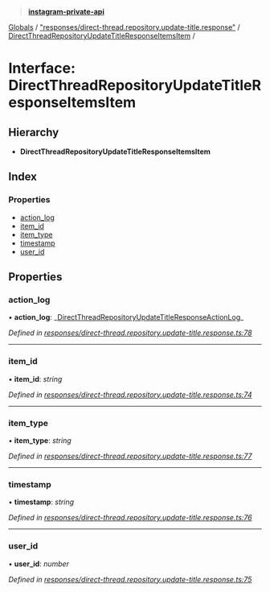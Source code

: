 > **[instagram-private-api](../README.md)**

[Globals](../README.md) / ["responses/direct-thread.repository.update-title.response"](../modules/_responses_direct_thread_repository_update_title_response_.md) / [DirectThreadRepositoryUpdateTitleResponseItemsItem](_responses_direct_thread_repository_update_title_response_.directthreadrepositoryupdatetitleresponseitemsitem.md) /

# Interface: DirectThreadRepositoryUpdateTitleResponseItemsItem

## Hierarchy

- **DirectThreadRepositoryUpdateTitleResponseItemsItem**

## Index

### Properties

- [action_log](_responses_direct_thread_repository_update_title_response_.directthreadrepositoryupdatetitleresponseitemsitem.md#action_log)
- [item_id](_responses_direct_thread_repository_update_title_response_.directthreadrepositoryupdatetitleresponseitemsitem.md#item_id)
- [item_type](_responses_direct_thread_repository_update_title_response_.directthreadrepositoryupdatetitleresponseitemsitem.md#item_type)
- [timestamp](_responses_direct_thread_repository_update_title_response_.directthreadrepositoryupdatetitleresponseitemsitem.md#timestamp)
- [user_id](_responses_direct_thread_repository_update_title_response_.directthreadrepositoryupdatetitleresponseitemsitem.md#user_id)

## Properties

### action_log

• **action_log**: _[DirectThreadRepositoryUpdateTitleResponseActionLog](\_responses_direct_thread_repository_update_title_response_.directthreadrepositoryupdatetitleresponseactionlog.md)\_

_Defined in [responses/direct-thread.repository.update-title.response.ts:78](https://github.com/realinstadude/instagram-private-api/blob/4ae8fec/src/responses/direct-thread.repository.update-title.response.ts#L78)_

---

### item_id

• **item_id**: _string_

_Defined in [responses/direct-thread.repository.update-title.response.ts:74](https://github.com/realinstadude/instagram-private-api/blob/4ae8fec/src/responses/direct-thread.repository.update-title.response.ts#L74)_

---

### item_type

• **item_type**: _string_

_Defined in [responses/direct-thread.repository.update-title.response.ts:77](https://github.com/realinstadude/instagram-private-api/blob/4ae8fec/src/responses/direct-thread.repository.update-title.response.ts#L77)_

---

### timestamp

• **timestamp**: _string_

_Defined in [responses/direct-thread.repository.update-title.response.ts:76](https://github.com/realinstadude/instagram-private-api/blob/4ae8fec/src/responses/direct-thread.repository.update-title.response.ts#L76)_

---

### user_id

• **user_id**: _number_

_Defined in [responses/direct-thread.repository.update-title.response.ts:75](https://github.com/realinstadude/instagram-private-api/blob/4ae8fec/src/responses/direct-thread.repository.update-title.response.ts#L75)_
